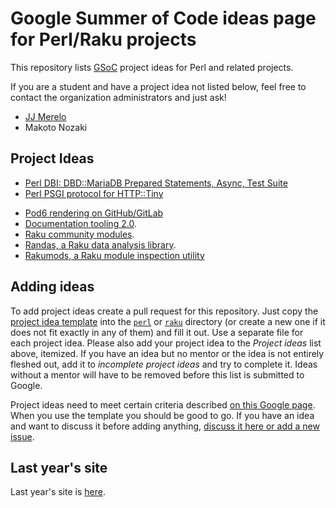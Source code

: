 # Google Summer of Code ideas page for Perl/Raku projects

This repository lists [GSoC](https://summerofcode.withgoogle.com/how-it-works/#timeline) project ideas for Perl and related projects.

If you are a student and have a project idea not listed below, feel free to
contact the organization administrators and just ask!

* [JJ Merelo](https://github.com/JJ)
* Makoto Nozaki

## Project Ideas

* [Perl DBI: DBD::MariaDB Prepared Statements, Async, Test Suite](perl/DBD-MariaDB.md)
* [Perl PSGI protocol for HTTP::Tiny](perl/HTTP-Tiny-PSGI.md)
- [Pod6 rendering on GitHub/GitLab](https://github.com/perl-foundation-outreach/gsoc-2020-ideas/blob/master/raku/pod6-rendering-on-github-gitlab.md)
- [Documentation tooling 2.0](raku/docs.md).
- [Raku community modules](raku/community-modules.md).
- [Randas, a Raku data analysis library](raku/randas.md).
- [Rakumods, a Raku module inspection utility](raku/rakumods.md)

## Adding ideas

To add project ideas create a pull request for this repository.  Just copy the
[project idea template](project_template.md) into the [`perl`](perl) or [`raku`](raku) directory
(or create a new one if it does not fit exactly in any of them) and fill it
out. Use a separate file for each project idea.  Please also add your project
idea to the *Project ideas* list above, itemized. If you have an idea but no
mentor or the idea is not entirely fleshed out, add it to *incomplete project
ideas* and try to complete it. Ideas without a mentor will have to be removed
before this list is submitted to Google.

Project ideas need to meet certain criteria described [on this Google
page](https://google.github.io/gsocguides/mentor/defining-a-project-ideas-list).
When you use the template you should be good to go. If you have an idea and
want to discuss it before adding anything, [discuss it here or add a new
issue](https://github.com/perl-foundation-outreach/gsoc-2020-ideas/issues/1).

## Last year's site

Last year's site is [here](https://perl-foundation-outreach.github.io/ideas). 
